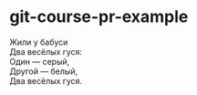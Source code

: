 # git-course-pr-example

<!-- Первому зашедшему: тут странные знаки в коные строки. Надо поправить. И отформатировать стишки как код. Этот комментарий потом убрать. -->

Жили у бабуси  
Два весёлых гуся:  
Один — серый,  
Другой — белый,  
Два весёлых гуся.  

